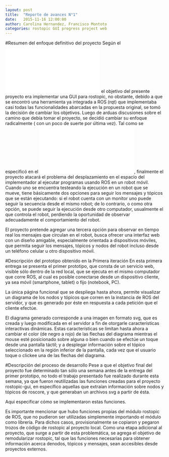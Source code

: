 ```yaml
---
layout: post
title:  "Reporte de avances N°1"
date:   2015-11-16 12:00:00
author: Carolina Hernandez, Francisco Montoto
categories: rostopic GUI progress project web
---
```


#Resumen del enfoque definitivo del proyecto
Según el ![reporte de la propuesta original]({{site.baseurl}}/_posts/2015-10-22-reporte-de-la-propuesta.md) el objetivo del presente proyecto era implementar una GUI para rostopic, no obstante, debido a que se encontró una herramienta ya integrada a ROS (rqt) que implementaba casi todas las funcionalidades abarcadas en la propuesta original, se tomó la decisión de cambiar los objetivos. Luego de arduas discusiones sobre el camino que debía tomar el proyecto, se decidió cambiar su enfoque radicalmente ( con un poco de suerte por última vez). Tal como se especificó en el ![reporte de la propuesta definitivo]({{site.baseurl}}/_posts/2015-11-02-reporte-de-la-propuesta2.md), finalmente el proyecto atacará el problema del desplazamiento en el espacio del implementador al ejecutar programas usando ROS en un robot móvil. Cuando uno se encuentra testeando la ejecución en un robot que se mueve, tiene básicamente dos opciones para seguir los mensajes y tópicos que se están ejecutando: si el robot cuenta con un monitor uno puede seguir la secuencia desde el mismo robot; de lo contrario, o como otra opción, se puede seguir la ejecución desde otro computador, usualmente el que controla el robot, perdiendo la oportunidad de observar adecuadamente el comportamiento del robot.

El proyecto pretende agregar una tercera opción para observar en tiempo real los mensajes que circulan en el robot, busca ofrecer una interfaz web con un diseño amigable, especialmente orientada a dispositivos móviles, que permita seguir los mensajes, tópicos y nodos del robot incluso desde un teléfono celular u otro dispositivo móvil.

#Descripción del prototipo obtenido en la Primera iteración
En esta primera entrega se presenta el primer prototipo, que consta de un servicio web, visible sólo dentro de la red local, que se ejecuta en el mismo computador que corre ROS, al cual es posible conectarse desde un dispositivo cliente, ya sea móvil (smartphone, tablet) o fijo (notebook, PC). 

La única página funcional que se despliega hasta ahora, permite visualizar un diagrama de los nodos y tópicos que corren en la instancia de ROS del servidor, y que es generado por éste en respuesta a cada petición que el cliente efectúe. 

El diagrama generado corresponde a una imagen en formato svg, que es creada y luego modificada en el servidor a fin de otorgarle características interactivas dinámicas. Estas características se limitan hasta ahora a cambiar el color (de negro a rojo) de las flechas del diagrama mientras el mouse esté posicionado sobre alguna o bien cuando se efectúe un toque desde una pantalla táctil; y a desplegar información sobre el tópico seleccionado en la región inferior de la pantalla, cada vez que el usuario toque o clickee una de las flechas del diagrama. 

#Descripción del proceso de desarrollo
Pese a que el objetivo final del proyecto fue determinado tan sólo una semana antes de la entrega del primer prototipo, no todo el trabajo presentado fue realizado durante esta semana, ya que fueron reutilizadas las funciones creadas para el proyecto rostopic-gui, en específico aquellas que extraían información sobre nodos y tópicos de roscore, y que generaban un archivos svg a partir de ésta.

Aqui especificar cómo se implementaron estas funciones. 

Es importante mencionar que hubo funciones propias del módulo rostopic de ROS, que no pudieron ser utilizadas simplemente importando el módulo como librería. Para dichos casos, provisionalmente se copiaron y pegaron trozos de código de rostopic al proyecto local. Como una etapa adicional al proyecto, que surge a partir de esta problemática, se agrega el objetivo de remodularizar rostopic, tal que las funciones necesarias para obtener información acerca denodos, tópicos y mensajes, sean accesibles desde proyectos externos. 

